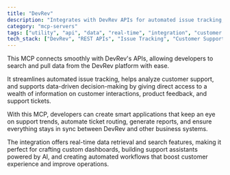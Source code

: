 ```yaml
---
title: "DevRev"
description: "Integrates with DevRev APIs for automated issue tracking, customer support analysis, and data-driven decision making."
category: "mcp-servers"
tags: ["utility", "api", "data", "real-time", "integration", "customer experience", "automation", "analytics"]
tech_stack: ["DevRev", "REST APIs", "Issue Tracking", "Customer Support", "Data Analytics", "AI", "Custom Dashboards"]
---
```


This MCP connects smoothly with DevRev's APIs, allowing developers to search and pull data from the DevRev platform with ease.

It streamlines automated issue tracking, helps analyze customer support, and supports data-driven decision-making by giving direct access to a wealth of information on customer interactions, product feedback, and support tickets.

With this MCP, developers can create smart applications that keep an eye on support trends, automate ticket routing, generate reports, and ensure everything stays in sync between DevRev and other business systems.

The integration offers real-time data retrieval and search features, making it perfect for crafting custom dashboards, building support assistants powered by AI, and creating automated workflows that boost customer experience and improve operations.